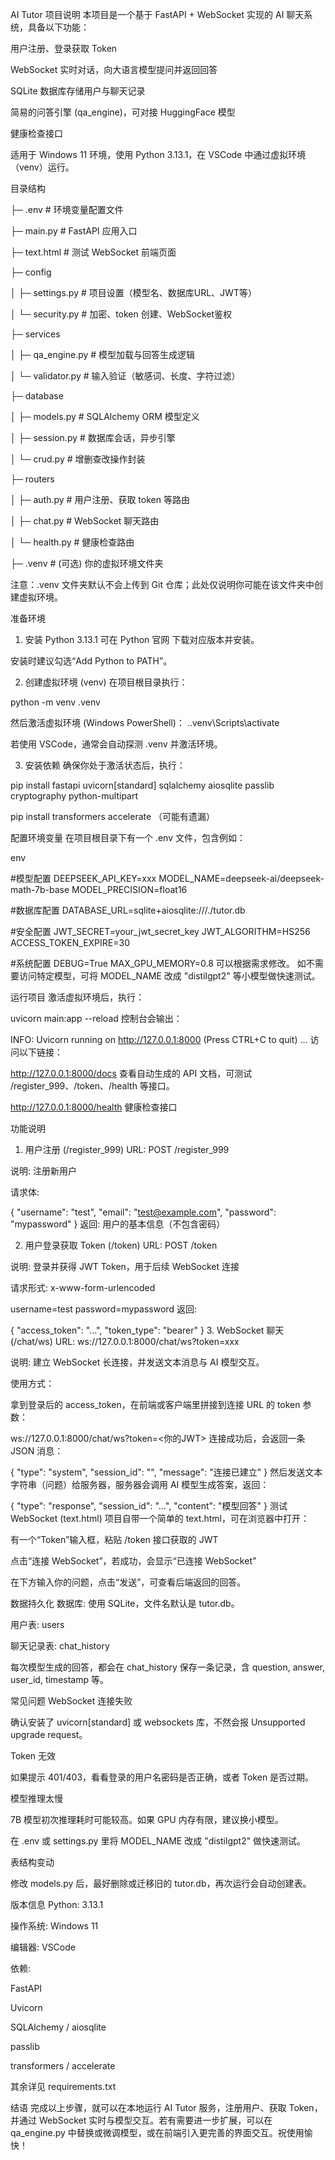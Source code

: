 AI Tutor 项目说明
本项目是一个基于 FastAPI + WebSocket 实现的 AI 聊天系统，具备以下功能：

用户注册、登录获取 Token

WebSocket 实时对话，向大语言模型提问并返回回答

SQLite 数据库存储用户与聊天记录

简易的问答引擎 (qa_engine)，可对接 HuggingFace 模型

健康检查接口

适用于 Windows 11 环境，使用 Python 3.13.1，在 VSCode 中通过虚拟环境（venv）运行。

目录结构

├─ .env                # 环境变量配置文件

├─ main.py             # FastAPI 应用入口

├─ text.html           # 测试 WebSocket 前端页面

├─ config

│   ├─ settings.py     # 项目设置（模型名、数据库URL、JWT等）

│   └─ security.py     # 加密、token 创建、WebSocket鉴权

├─ services

│   ├─ qa_engine.py    # 模型加载与回答生成逻辑

│   └─ validator.py    # 输入验证（敏感词、长度、字符过滤）

├─ database

│   ├─ models.py       # SQLAlchemy ORM 模型定义

│   ├─ session.py      # 数据库会话，异步引擎

│   └─ crud.py         # 增删查改操作封装

├─ routers

│   ├─ auth.py         # 用户注册、获取 token 等路由

│   ├─ chat.py         # WebSocket 聊天路由

│   └─ health.py       # 健康检查路由

├─ .venv               # (可选) 你的虚拟环境文件夹


注意：.venv 文件夹默认不会上传到 Git 仓库；此处仅说明你可能在该文件夹中创建虚拟环境。

准备环境
1. 安装 Python 3.13.1
可在 Python 官网 下载对应版本并安装。

安装时建议勾选“Add Python to PATH”。

2. 创建虚拟环境 (venv)
在项目根目录执行：


python -m venv .venv

然后激活虚拟环境 (Windows PowerShell)：
.\.venv\Scripts\activate

若使用 VSCode，通常会自动探测 .venv 并激活环境。

3. 安装依赖
确保你处于激活状态后，执行：


pip install fastapi uvicorn[standard] sqlalchemy aiosqlite passlib cryptography python-multipart 

pip install transformers accelerate （可能有遗漏）

配置环境变量
在项目根目录下有一个 .env 文件，包含例如：

env

#模型配置
DEEPSEEK_API_KEY=xxx
MODEL_NAME=deepseek-ai/deepseek-math-7b-base
MODEL_PRECISION=float16

#数据库配置
DATABASE_URL=sqlite+aiosqlite:///./tutor.db

#安全配置
JWT_SECRET=your_jwt_secret_key
JWT_ALGORITHM=HS256
ACCESS_TOKEN_EXPIRE=30

#系统配置
DEBUG=True
MAX_GPU_MEMORY=0.8
可以根据需求修改。
如不需要访问特定模型，可将 MODEL_NAME 改成 "distilgpt2" 等小模型做快速测试。

运行项目
激活虚拟环境后，执行：


uvicorn main:app --reload
控制台会输出：

INFO:     Uvicorn running on http://127.0.0.1:8000 (Press CTRL+C to quit)
...
访问以下链接：

http://127.0.0.1:8000/docs
查看自动生成的 API 文档，可测试 /register_999、/token、/health 等接口。

http://127.0.0.1:8000/health
健康检查接口

功能说明
1. 用户注册 (/register_999)
URL: POST /register_999

说明: 注册新用户

请求体:


{
  "username": "test",
  "email": "test@example.com",
  "password": "mypassword"
}
返回: 用户的基本信息（不包含密码）

2. 用户登录获取 Token (/token)
URL: POST /token

说明: 登录并获得 JWT Token，用于后续 WebSocket 连接

请求形式: x-www-form-urlencoded


username=test
password=mypassword
返回:

{
  "access_token": "...",
  "token_type": "bearer"
}
3. WebSocket 聊天 (/chat/ws)
URL: ws://127.0.0.1:8000/chat/ws?token=xxx

说明: 建立 WebSocket 长连接，并发送文本消息与 AI 模型交互。

使用方式：

拿到登录后的 access_token，在前端或客户端里拼接到连接 URL 的 token 参数：


ws://127.0.0.1:8000/chat/ws?token=<你的JWT>
连接成功后，会返回一条 JSON 消息：


{
  "type": "system",
  "session_id": "<UUID>",
  "message": "连接已建立"
}
然后发送文本字符串（问题）给服务器，服务器会调用 AI 模型生成答案，返回：


{
  "type": "response",
  "session_id": "...",
  "content": "模型回答"
}
测试 WebSocket (text.html)
项目自带一个简单的 text.html，可在浏览器中打开：

有一个“Token”输入框，粘贴 /token 接口获取的 JWT

点击“连接 WebSocket”，若成功，会显示“已连接 WebSocket”

在下方输入你的问题，点击“发送”，可查看后端返回的回答。

数据持久化
数据库: 使用 SQLite，文件名默认是 tutor.db。

用户表: users

聊天记录表: chat_history

每次模型生成的回答，都会在 chat_history 保存一条记录，含 question, answer, user_id, timestamp 等。

常见问题
WebSocket 连接失败

确认安装了 uvicorn[standard] 或 websockets 库，不然会报 Unsupported upgrade request。

Token 无效

如果提示 401/403，看看登录的用户名密码是否正确，或者 Token 是否过期。

模型推理太慢

7B 模型初次推理耗时可能较高。如果 GPU 内存有限，建议换小模型。

在 .env 或 settings.py 里将 MODEL_NAME 改成 "distilgpt2" 做快速测试。

表结构变动

修改 models.py 后，最好删除或迁移旧的 tutor.db，再次运行会自动创建表。

版本信息
Python: 3.13.1

操作系统: Windows 11

编辑器: VSCode

依赖:

FastAPI

Uvicorn

SQLAlchemy / aiosqlite

passlib

transformers / accelerate

其余详见 requirements.txt

结语
完成以上步骤，就可以在本地运行 AI Tutor 服务，注册用户、获取 Token，并通过 WebSocket 实时与模型交互。若有需要进一步扩展，可以在 qa_engine.py 中替换或微调模型，或在前端引入更完善的界面交互。祝使用愉快！

